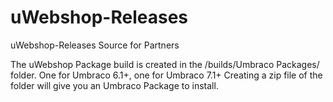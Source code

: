 uWebshop-Releases
=================

uWebshop-Releases Source for Partners

The uWebshop Package build is created in the /builds/Umbraco Packages/ folder.
One for Umbraco 6.1+, one for Umbraco 7.1+
Creating a zip file of the folder will give you an Umbraco Package to install.
